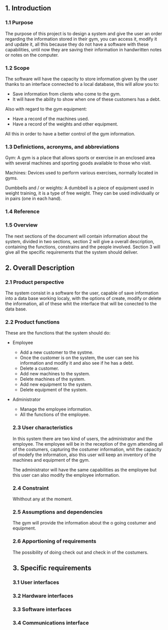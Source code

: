   ## 1. Introduction ##
 
  ### 1.1 Purpose 
  
The purpose of this project is to design a system and give the user an order regarding the information stored in their gym, you can access it, modify it and update it, all this because they do not have a software with these capabilities, until now they are saving their information in handwritten notes or notes on the computer.
  
  ### 1.2 Scope
  
The software will have the capacity to store information given by the user thanks to an interface connected to a local database, this will allow you to:
  
 + Save information from clients who come to the gym.
 + It will have the ability to show when one of these customers has a debt.
 
 Also with regard to the gym equipment:
 
 + Have a record of the machines used.
 + Have a record of the weights and other equipment.
 
 All this in order to have a better control of the gym information.
  
  ### 1.3 Definictions, acronyms, and abbreviations
  
Gym: A gym is a place that allows sports or exercise in an enclosed area with several machines and sporting goods available to those who visit.

Machines: Devices used to perform various exercises, normally located in gyms.

Dumbbells and / or weights: A dumbbell is a piece of equipment used in weight training, it is a type of free weight. They can be used individually or in pairs (one in each hand).

  
  ### 1.4 Reference
  
  
  
  ### 1.5 Overview
  
The next sections of the document will contain information about the system, divided in two sections, section 2 will give a overall description, containing the functions, constrains and the people involved. Section 3 will give all the specific requirements that the system should deliver.
  
  ## 2. Overall Description ##
  
  ### 2.1 Product perspective
  
  The system consist in a software for the user, capable of save information into a data base working localy, with the options of create, modify or delete the information, all of these whit the interface that will be conected to the data base.
  
  ### 2.2 Product functions
  
  These are the functions that the system should do:
  
* Employee
   * Add a new customer to the systme.
   * Once the customer is on the system, the user can see his information and modify it and also see if he has a debt.
   * Delete a customer.
   * Add new machines to the system.
   * Delete machines of the system.
   * Add new equipment to the system.
   * Delete equipment of the system.
   
* Administrator
   * Manage the employee information.
   * All the functions of the employee.
  
  ### 2.3 User characteristics
  
  In this system there are two kind of users, the administrator and the employee.
  The employee will be in the reception of the gym attending all of the costumers, capturing the costumer information, whit the capacity of modefy the information, also this user will keep an inventory of the machines and equipment of the gym.
  
  The administrator will have the same capabilities as the employee but this user can also modify the employee information. 
  
  ### 2.4 Constraint
  
  Whithout any at the moment.
  
  ### 2.5 Assumptions and dependencies
  
  The gym will provide the information about the o going costumer and equipment.
  
  ### 2.6 Apportioning of requirements
  
  The possibility of doing check out and check in of the costumers.
  
  ## 3. Specific requirements ##
  
  ### 3.1 User interfaces
  
  
  
  ### 3.2 Hardware interfaces
  
  ### 3.3 Software interfaces
  
  ### 3.4 Communications interface
  
